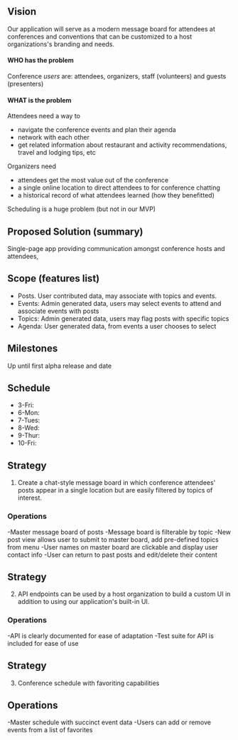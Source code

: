 ## Vision
Our application will serve as a modern message board for attendees at conferences and conventions that can be customized to a host organizations's branding and needs.

#### WHO has the problem
Conference _users_ are: attendees, organizers, staff (volunteers) and guests (presenters)

#### WHAT is the problem
Attendees need a way to
- navigate the conference events and plan their agenda
- network with each other
- get related information about restaurant and activity recommendations, travel and lodging tips, etc

Organizers need
- attendees get the most value out of the conference
- a single online location to direct attendees to for conference chatting
- a historical record of what attendees learned (how they benefitted)

Scheduling is a huge problem (but not in our MVP)



## Proposed Solution (summary)
Single-page app providing communication amongst conference hosts and attendees,

## Scope (features list)
- Posts.  User contributed data, may associate with topics and events.
- Events: Admin generated data, users may select events to attend and associate events with posts
- Topics: Admin generated data, users may flag posts with specific topics
- Agenda: User generated data, from events a user chooses to select

## Milestones
Up until first alpha release and date


## Schedule
- 3-Fri:
- 6-Mon:
- 7-Tues:
- 8-Wed:
- 9-Thur:
- 10-Fri:

## Strategy
1. Create a chat-style message board in which conference attendees' posts appear in a single location but are easily filtered by topics of interest.  
### Operations
-Master message board of posts
-Message board is filterable by topic
-New post view allows user to submit to master board, add pre-defined topics from menu
-User names on master board are clickable and display user contact info
-User can return to past posts and edit/delete their content

## Strategy
2. API endpoints can be used by a host organization to build a custom UI in addition to using our application's built-in UI.  
### Operations
-API is clearly documented for ease of adaptation
-Test suite for API is included for ease of use

## Strategy
3. Conference schedule with favoriting capabilities  
## Operations
-Master schedule with succinct event data
-Users can add or remove events from a list of favorites
